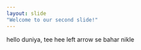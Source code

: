 ```yaml
---
layout: slide
"Welcome to our second slide!"
---
```

hello duniya, tee hee
left arrow se bahar nikle
